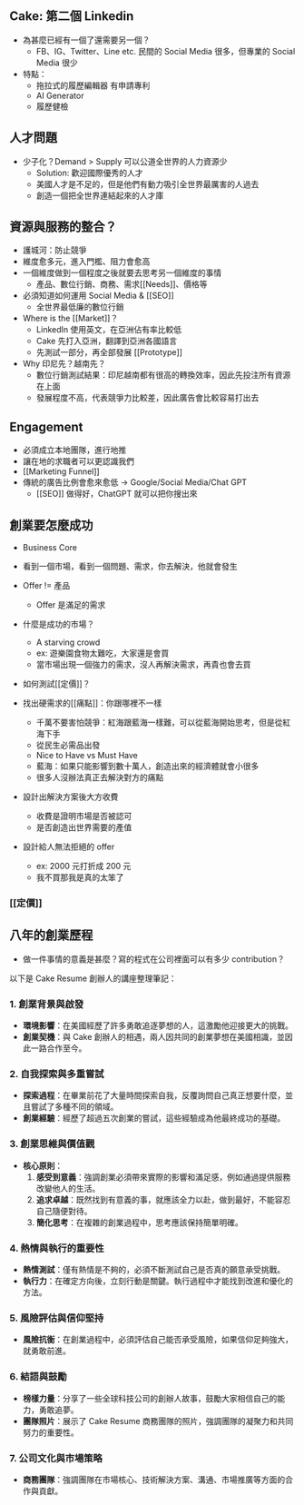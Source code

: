 ## Cake: 第二個 Linkedin
- 為甚麼已經有一個了還需要另一個？
	- FB、IG、Twitter、Line etc. 民間的 Social Media 很多，但專業的 Social Media 很少
- 特點：
	- 拖拉式的履歷編輯器 有申請專利
	- AI Generator
	- 履歷健檢

## 人才問題
- 少子化？Demand > Supply 可以公道全世界的人力資源少
	- Solution: 歡迎國際優秀的人才
	- 美國人才是不足的，但是他們有動力吸引全世界最厲害的人過去
	- 創造一個把全世界連結起來的人才庫
## 資源與服務的整合？
- 護城河：防止競爭
- 維度愈多元，進入門檻、阻力會愈高
- 一個維度做到一個程度之後就要去思考另一個維度的事情
	- 產品、數位行銷、商務、需求[[Needs]]、價格等
- 必須知道如何運用 Social Media & [[SEO]]
	- 全世界最低廉的數位行銷
- Where is the [[Market]]？
	- LinkedIn 使用英文，在亞洲佔有率比較低
	- Cake 先打入亞洲，翻譯到亞洲各國語言
	- 先測試一部分，再全部發展 [[Prototype]]
- Why 印尼先？越南先？
	- 數位行銷測試結果：印尼越南都有很高的轉換效率，因此先投注所有資源在上面
	- 發展程度不高，代表競爭力比較差，因此廣告會比較容易打出去
## Engagement
- 必須成立本地團隊，進行地推
- 讓在地的求職者可以更認識我們
- [[Marketing Funnel]]
- 傳統的廣告比例會愈來愈低 -> Google/Social Media/Chat GPT 
	- [[SEO]] 做得好，ChatGPT 就可以把你搜出來
## 創業要怎麼成功
- Business Core
- 看到一個市場，看到一個問題、需求，你去解決，他就會發生
- Offer != 產品
	- Offer 是滿足的需求
- 什麼是成功的市場？
	- A starving crowd
	- ex: 遊樂園食物太難吃，大家還是會買
	- 當市場出現一個強力的需求，沒人再解決需求，再貴也會去買
- 如何測試[[定價]]？

- 找出硬需求的[[痛點]]：你跟哪裡不一樣
	- 千萬不要害怕競爭：紅海跟藍海一樣難，可以從藍海開始思考，但是從紅海下手
	- 從民生必需品出發
	- Nice to Have vs Must Have
	- 藍海：如果只能影響到數十萬人，創造出來的經濟體就會小很多
	- 很多人沒辦法真正去解決對方的痛點
- 設計出解決方案後大方收費
	- 收費是證明市場是否被認可
	- 是否創造出世界需要的產值
- 設計給人無法拒絕的 offer
	- ex: 2000 元打折成 200 元
	- 我不買那我是真的太笨了
### [[定價]]

## 八年的創業歷程
- 做一件事情的意義是甚麼？寫的程式在公司裡面可以有多少 contribution？

以下是 Cake Resume 創辦人的講座整理筆記：
### 1. 創業背景與啟發
- **環境影響**：在美國經歷了許多勇敢追逐夢想的人，這激勵他迎接更大的挑戰。
- **創業契機**：與 Cake 創辦人的相遇，兩人因共同的創業夢想在美國相識，並因此一路合作至今。
### 2. 自我探索與多重嘗試
- **探索過程**：在畢業前花了大量時間探索自我，反覆詢問自己真正想要什麼，並且嘗試了多種不同的領域。
- **創業經驗**：經歷了超過五次創業的嘗試，這些經驗成為他最終成功的基礎。
### 3. 創業思維與價值觀
- **核心原則**：
  1. **感受到意義**：強調創業必須帶來實際的影響和滿足感，例如通過提供服務改變他人的生活。
  2. **追求卓越**：既然找到有意義的事，就應該全力以赴，做到最好，不能容忍自己隨便對待。
  3. **簡化思考**：在複雜的創業過程中，思考應該保持簡單明確。
### 4. 熱情與執行的重要性
- **熱情測試**：僅有熱情是不夠的，必須不斷測試自己是否真的願意承受挑戰。
- **執行力**：在確定方向後，立刻行動是關鍵。執行過程中才能找到改進和優化的方法。
### 5. 風險評估與信仰堅持
- **風險抗衡**：在創業過程中，必須評估自己能否承受風險，如果信仰足夠強大，就勇敢前進。
### 6. 結語與鼓勵
- **榜樣力量**：分享了一些全球科技公司的創辦人故事，鼓勵大家相信自己的能力，勇敢追夢。
- **團隊照片**：展示了 Cake Resume 商務團隊的照片，強調團隊的凝聚力和共同努力的重要性。
### 7. 公司文化與市場策略
- **商務團隊**：強調團隊在市場核心、技術解決方案、溝通、市場推廣等方面的合作與貢獻。


